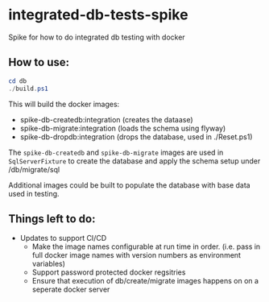 # integrated-db-tests-spike
Spike for how to do integrated db testing with docker


## How to use:

```powershell
cd db
./build.ps1
```
This will build the docker images:
- spike-db-createdb:integration (creates the dataase)
- spike-db-migrate:integration (loads the schema using flyway)
- spike-db-dropdb:integration (drops the database, used in ./Reset.ps1)

The ```spike-db-createdb``` and ```spike-db-migrate``` images are used in ```SqlServerFixture``` to create the database and apply the schema setup under /db/migrate/sql

Additional images could be built to populate the database with base data used in testing.


## Things left to do:
- Updates to support CI/CD
  - Make the image names configurable at run time in order. (i.e. pass in full docker image names with version numbers as environment variables)
  - Support password protected docker regsitries
  - Ensure that execution of db/create/migrate images happens on on a seperate docker server
